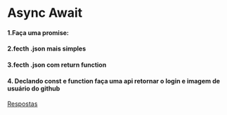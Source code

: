 # Async Await

#### 1.Faça uma promise:

#### 2.fecth .json  mais simples

#### 3.fecth .json com return function

#### 4. Declando const e function faça uma api retornar o login e imagem de usuário do github
<a href="https://github.com/geraldotech/CheatSheets/blob/main/Async_Await.md" target="_blank">Respostas</a>

